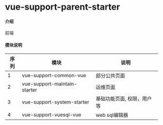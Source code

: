 # vue-support-parent-starter

#### 介绍
前端

#### 模块说明

| 序列 | 模块                         | 说明                       |
| ---- | ---------------------------- | -------------------------- |
| 1    | vue-support-common-vue       | 部分公共页面               |
| 2    | vue-support-maintain-starter | 运维页面                   |
| 3    | vue-support-system-starter   | 基础功能页面, 权限，用户等 |
| 4    | vue-support-vuesql-vue       | web sql编辑器              |

